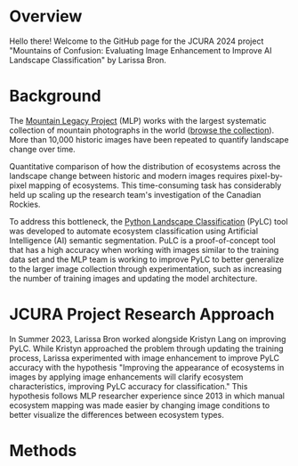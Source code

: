 # Overview
Hello there! Welcome to the GitHub page for the JCURA 2024 project "Mountains of Confusion: Evaluating Image Enhancement to Improve AI Landscape Classification" by Larissa Bron. 

# Background
The [Mountain Legacy Project](https://mountainlegacy.ca/) (MLP) works with the largest systematic collection of mountain photographs in the world ([browse the collection](https://explore.mountainlegacy.ca/)). More than 10,000 historic images have been repeated to quantify landscape change over time. 

Quantitative comparison of how the distribution of ecosystems across the landscape change between historic and modern images requires pixel-by-pixel mapping of ecosystems. This time-consuming task has considerably held up scaling up the research team's investigation of the Canadian Rockies. 

To address this bottleneck, the [Python Landscape Classification](https://github.com/scrose/pylc) (PyLC) tool was developed to automate ecosystem classification using Artificial Intelligence (AI) semantic segmentation. PuLC is a proof-of-concept tool that has a high accuracy when working with images similar to the training data set and the MLP team is working to improve PyLC to better generalize to the larger image collection through experimentation, such as increasing the number of training images and updating the model architecture.  

# JCURA Project Research Approach
In Summer 2023, Larissa Bron worked alongside Kristyn Lang on improving PyLC. While Kristyn approached the problem through updating the training process, Larissa experimented with image enhancement to improve PyLC accuracy with the hypothesis "Improving the appearance of ecosystems in images by applying image enhancements will clarify ecosystem characteristics, improving PyLC accuracy for classification." This hypothesis follows MLP researcher experience since 2013 in which manual ecosystem mapping was made easier by changing image conditions to better visualize the differences between ecosystem types. 

# Methods
